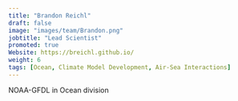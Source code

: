 ```yaml
---
title: "Brandon Reichl"
draft: false
image: "images/team/Brandon.png"
jobtitle: "Lead Scientist"
promoted: true
Website: https://breichl.github.io/
weight: 6
tags: [Ocean, Climate Model Development, Air-Sea Interactions]
---
```



NOAA-GFDL in Ocean division
